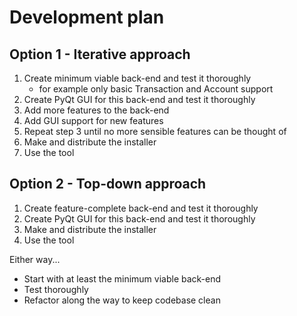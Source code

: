 # Development plan

## Option 1 - Iterative approach
1. Create minimum viable back-end and test it thoroughly
    - for example only basic Transaction and Account support
2. Create PyQt GUI for this back-end and test it thoroughly
3. Add more features to the back-end
4. Add GUI support for new features
5. Repeat step 3 until no more sensible features can be thought of
6. Make and distribute the installer
7. Use the tool

## Option 2 - Top-down approach
1. Create feature-complete back-end and test it thoroughly
2. Create PyQt GUI for this back-end and test it thoroughly
3. Make and distribute the installer
4. Use the tool

Either way...

- Start with at least the minimum viable back-end
- Test thoroughly
- Refactor along the way to keep codebase clean